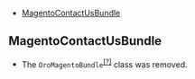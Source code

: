 - [MagentoContactUsBundle](#magentocontactusbundle)

MagentoContactUsBundle
----------------------
* The `OroMagentoBundle`<sup>[[?]](https://github.com/oroinc/OroCRMMagentoContactUsBundle/tree/2.2.0/Migrations/Schema/v1_0/OroMagentoContactUsBundle.php#L10 "Oro\Bundle\MagentoContactUsBundle\Migrations\Schema\v1_0\OroMagentoBundle")</sup> class was removed.

